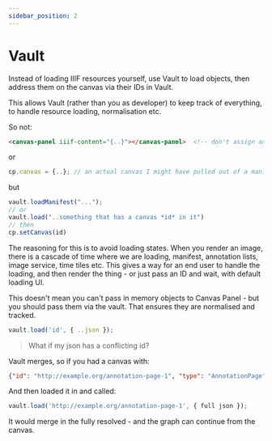 ```yaml
---
sidebar_position: 2
---
```


# Vault

Instead of loading IIIF resources yourself, use Vault to load objects, then address them on the canvas via their IDs in Vault.

This allows Vault (rather than you as developer) to keep track of everything, to handle resource loading, normalisation etc.

So not:

```html
<canvas-panel iiif-content="{..}"></canvas-panel>  <!-- don't assign an object -->
```

or 

```js
cp.canvas = {..}; // an actual canvas I might have pulled out of a manifest I fetched myself
```

but

```js
vault.loadManifest("...");
// or
vault.load("..something that has a canvas *id* in it")
// then
cp.setCanvas(id)
```

The reasoning for this is to avoid loading states. When you render an image, there is a cascade of time where we are loading, manifest, annotation lists, image service, time tiles etc. This gives a way for an end user to handle the loading, and then render the thing - or just pass an ID and wait, with default loading UI.

This doesn't mean you can't pass in memory objects to Canvas Panel - but you should pass them via the vault. That ensures they are normalised and tracked.

```js
vault.load('id', { ..json });
```

> What if my json has a conflicting id?

Vault merges, so if you had a canvas with:

```json
{"id": "http://example.org/annotation-page-1", "type": "AnnotationPage"}
```

And then loaded it in and called:

```js
vault.load('http://example.org/annotation-page-1', { full json });
```

It would merge in the fully resolved - and the graph can continue from the canvas.

